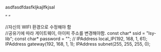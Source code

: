 
asdfasdfdasfkljkajlfkjsal

”    “

//자신의 WIFI 환경으로 수정해야 함<br>
//공유기에 따라 게이트웨이, 아이피 주소를 변경해야함.
const char* ssid = "lsy-lib";
const char* password = "";
//
IPAddress local_IP(192, 168, 1, 61);
IPAddress gateway(192, 168, 1, 1);
IPAddress subnet(255, 255, 255, 0);
 
